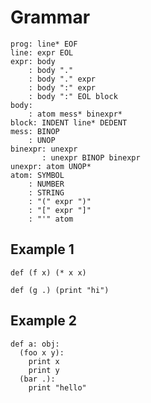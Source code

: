 # Grammar

    prog: line* EOF
    line: expr EOL
    expr: body
        : body "."
        : body "." expr
        : body ":" expr
        : body ":" EOL block
    body:
        : atom mess* binexpr*
    block: INDENT line* DEDENT
    mess: BINOP
        : UNOP
    binexpr: unexpr
           : unexpr BINOP binexpr
    unexpr: atom UNOP*
    atom: SYMBOL
        : NUMBER
        : STRING
        : "(" expr ")"
        : "[" expr "]"
        : "'" atom

## Example 1

    def (f x) (* x x)

    def (g .) (print "hi")

## Example 2

    def a: obj:
      (foo x y):
        print x
        print y
      (bar .):
        print "hello"
